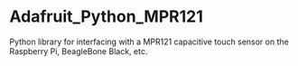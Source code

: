 Adafruit_Python_MPR121
======================

Python library for interfacing with a MPR121 capacitive touch sensor on the Raspberry Pi, BeagleBone Black, etc.
